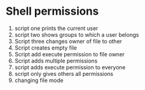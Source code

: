 # Shell permissions
1. script one prints the current user
2. script two shows groups to which a user belongs
3. Script three changes owner of file to other
4. Script creates empty file
5. Script add execute permission to file owner
6. Script adds multiple permissions
7. script adds execute permission to everyone
8. script only gives others all permissions
9. changing file mode
 
